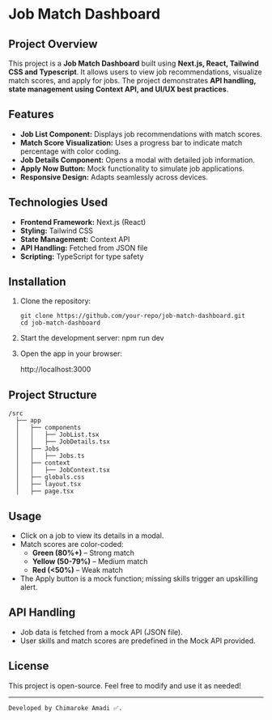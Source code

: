 # Job Match Dashboard

## Project Overview

This project is a **Job Match Dashboard** built using **Next.js, React, Tailwind CSS and Typescript**. It allows users to view job recommendations, visualize match scores, and apply for jobs. The project demonstrates **API handling, state management using Context API, and UI/UX best practices**.

## Features

- **Job List Component:** Displays job recommendations with match scores.
- **Match Score Visualization:** Uses a progress bar to indicate match percentage with color coding.
- **Job Details Component:** Opens a modal with detailed job information.
- **Apply Now Button:** Mock functionality to simulate job applications.
- **Responsive Design:** Adapts seamlessly across devices.

## Technologies Used

- **Frontend Framework:** Next.js (React)
- **Styling:** Tailwind CSS
- **State Management:** Context API
- **API Handling:** Fetched from JSON file
- **Scripting:** TypeScript for type safety

## Installation

1. Clone the repository:

   ```
   git clone https://github.com/your-repo/job-match-dashboard.git
   cd job-match-dashboard

   ```

2. Start the development server:
   npm run dev

3. Open the app in your browser:

   http://localhost:3000

## Project Structure

```
/src
  ├── app
  │   ├── components
  │   │   ├── JobList.tsx
  │   │   ├── JobDetails.tsx
  │   ├── Jobs
  │   │   ├── Jobs.ts
  │   ├── context
  │   │   ├── JobContext.tsx
  │   ├── globals.css
  │   ├── layout.tsx
  │   ├── page.tsx
```

## Usage

- Click on a job to view its details in a modal.
- Match scores are color-coded:
  - **Green (80%+)** – Strong match
  - **Yellow (50-79%)** – Medium match
  - **Red (<50%)** – Weak match
- The Apply button is a mock function; missing skills trigger an upskilling alert.

## API Handling

- Job data is fetched from a mock API (JSON file).
- User skills and match scores are predefined in the Mock API provided.

## License

This project is open-source. Feel free to modify and use it as needed!

---

```
Developed by Chimaroke Amadi ✅.
```

